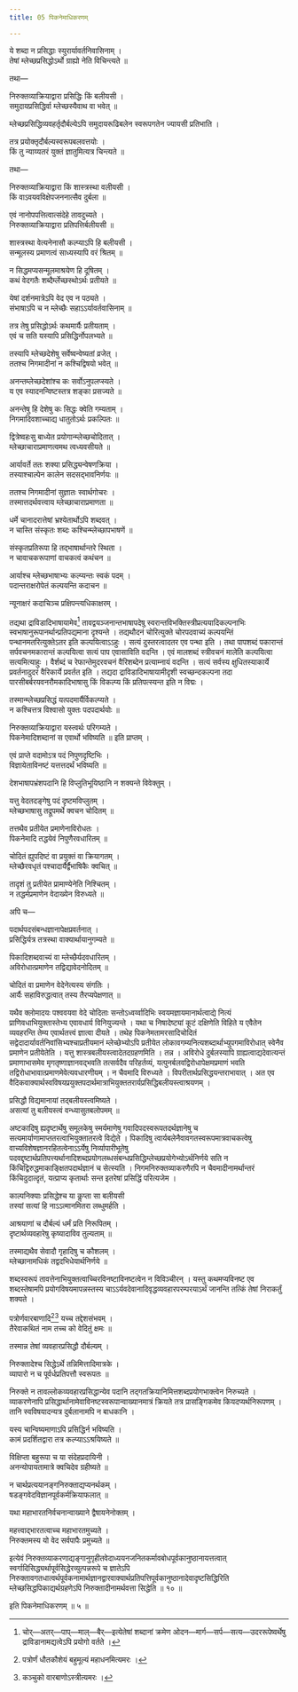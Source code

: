 ```yaml
---
title: 05 पिकनेमाधिकरणम्

---
```

ये शब्दा न प्रसिद्धाः स्युरार्यावर्तनिवासिनाम् ।  
तेषां म्लेच्छप्रसिद्धोऽर्थो ग्राह्यो नेति विचिन्त्यते ॥  


तथा—

निरुक्तव्याक्रियाद्वारा प्रसिद्धिः किं बलीयसी ।  
समुदायप्रसिद्धिर्वा म्लेच्छस्यैवाथ वा भवेत् ॥  


म्लेच्छप्रसिद्धिव्यवहर्तृदौर्बल्येऽपि समुदायरूढिबलेन स्वरूपगतेन ज्यायसी प्रतिभाति ।

तत्र प्रयोक्तृदौर्बल्यस्वरूपबलवत्तयोः ।  
किं तु न्याय्यतरं युक्तं ज्ञातुमित्यत्र चिन्त्यते ॥  


तथा—

निरुक्तव्याक्रियाद्वारा किं शास्त्रस्था वलीयसी ।  
किं वाऽवयवविक्षेपजननात्सैव दुर्बला ॥  


एवं नानोपपत्तित्वात्संदेहे तावदुच्यते ।  
निरुक्तव्याक्रियाद्वारा प्रतिपत्तिर्बलीयसी ॥  


शास्त्रस्था वेत्यनेनासौ कल्प्याऽपि हि बलीयसी ।  
सन्मूलस्य प्रमाणत्वं साध्यस्यापि वरं श्रितम् ॥  


न सिद्धमप्यसन्मूलमाश्रयेण हि दूषितम् ।  
कथं वेदगतैः शब्दैर्म्लेच्छस्थोऽर्थः प्रतीयते ॥  


येषां दर्शनमात्रेऽपि वेद एव न पठ्यते ।  
संभाषाऽपि च न म्लेच्छैः सहाऽऽर्यावर्तवासिनाम् ॥  


तत्र तेषु प्रसिद्धोऽर्थः कथमार्यैः प्रतीयताम् ।  
एवं च सति यस्यापि प्रसिद्धिर्नोपलभ्यते ॥  


तस्यापि म्लेच्छदेशेषु सर्वेष्वन्वेष्यतां व्रजेत् ।  
ततश्च निगमादीनां न कश्चिद्विषयो भवेत् ॥  


अनन्तम्लेच्छदेशांश्च कः सर्वोऽनुपलप्स्यते ।  
य एव स्यादनन्विष्टस्तत्र शङ्का प्रसज्यते ॥  


अनन्तेषु हि देशेषु कः सिद्धः क्वेति गम्यताम् ।  
निगमादिवशाच्चाद्य धातुतोऽर्थः प्रकल्पितः ॥  


द्वित्रेष्वहःसु बाध्येत प्रयोगान्म्लेच्छचोदितात् ।  
म्लेच्छाचाराप्रमाणत्वमथ त्वध्यवसीयते ॥  


आर्यावर्ते ततः शक्या प्रसिद्ध्यन्वेषणक्रिया ।  
तस्याश्चाल्पेन कालेन सदसद्भावनिर्णयः ॥  


ततश्च निगमादीनां सुज्ञातः स्वार्थगोचरः ।  
तस्मात्तदर्थवत्त्वाय म्लेच्छाचाराप्रमाणता ॥  


धर्मे चानादरात्तेषां भ्रश्येतार्थोऽपि शब्दवत् ।  
न चास्ति संस्कृतः शब्दः कश्चिन्म्लेच्छापभाषणें ॥  


संस्कृतप्रतिरूपा हि तद्भाषार्थान्तरे स्थिता ।  
न चावाचकरूपाणां वाचकत्वं कथंचन ॥  


आर्याश्च म्लेच्छभाषाभ्यः कल्प्यन्तः स्वकं पदम् ।  
पदान्तराक्षरोपेतं कल्पयन्ति कदाचन ॥  


न्यूनाक्षरं कदाचिञ्च प्रक्षिपन्त्यधिकाक्षरम् ।  


तद्यथा द्राविडादिभाषायामेव[^1] तावद्वयञ्जनान्तभाषापदेषु स्वरान्तविभक्तिस्त्रीप्रत्ययादिकल्पनाभिः स्वभाषानुरूपानर्थान्प्रतिपद्यमाना दृश्यन्ते । तद्यथौदनं चोरित्युक्ते चोरपदवाच्यं कल्पयन्तिं पन्थानमतरित्युक्तेऽतर इति कल्पयित्वाऽऽहुः । सत्यं दुस्तरत्वादतर एव पन्था इति । तथा पापशब्दं पकारान्तं सर्पवचनमकारान्तं कल्पयित्वा सत्यं पाप एवासाविति वदन्ति । एवं मालशब्दं स्त्रीवचनं मालेति कल्पयित्वा सत्यमित्याहुः । वैर्शब्दं च रेफान्तेमुदरवचनं वैरिशब्देन प्रत्याम्नायं वदन्ति । सत्यं सर्वस्य क्षुधितस्याकार्ये प्रवर्तनादुदरं वैरिकार्ये प्रवर्तत इति । तद्यदा द्राविडादिभाषायामीदृशी स्वच्छन्दकल्पना तदा पारसीबर्बरयवनरौमकादिभाषासु किं विकल्प्य किं प्रतिपत्स्यन्त इति न विद्मः ।

[^1]: चोर्—अतर्—पाप्—माल्—बैर्—इत्येतेषां शब्दानां क्रमेण ओदन—मार्ग—सर्प—सत्य—उदररूपेष्वर्थेषु द्राविडानामद्यत्वेऽपि प्रयोगो वर्तते ।


तस्मान्म्लेच्छप्रसिद्धं यत्पदमार्यैर्विकल्प्यते ।  
न कश्चित्तत्र विश्वासो युक्तः पदपदार्थयोः ॥  


निरुक्तव्याक्रियाद्वारा यस्त्वर्थः परिगम्यते ।  
पिकनेमादिशब्दानां स एवार्थो भविष्यति ॥ इति प्राप्तम् ।  


एवं प्राप्ते वदामोऽत्र पदं निपुणदृष्टिभिः ।  
विज्ञायेताविनष्टं यत्तत्तदर्थं भविष्यति ॥  


देशभाषापभ्रंशपदानि हि विप्लुतिभूयिष्ठानि न शक्यन्ते विवेक्तुम् ।

यत्तु वेदतदङ्गेषु पदं दृष्टमविप्लुतम् ।  
म्लेच्छभाषासु तद्रूपमर्थे क्वचन चोदितम् ॥  


तत्तथैव प्रतीयेत प्रमाणेनाविरोधतः ।  
पिकनेमादि तद्धयेवं निपुणैरवधारितम् ॥  


चोदितं ह्युपदिष्टं वा प्रयुक्तं वा क्रियागतम् ।  
म्लेच्छैरवधृतं पश्चादार्यैर्द्वैभाषिकैः क्वचित् ॥  


तादृशं तु प्रतीयेत प्रामाण्येनेति निश्चितम् ।  
न तद्धर्मप्रमाणेन वेदाख्येन विरुध्यते ॥  


अपि च—

पदार्थपदसंबन्धज्ञानापेक्षप्रवर्तनात् ।  
प्रसिद्धिर्यत्र तत्रस्था वाक्यार्थायानुगम्यते ॥  


पिकादिशब्दवाच्यं वा म्लेच्छैर्यदवधारितम् ।  
अविरोधात्प्रमाणेन तद्विद्यावेदनोदितम् ॥  


चोदितं वा प्रमाणेन वेदेनेत्यस्य संगतिः ।  
आर्यैः सहाविरुद्धत्वात् तस्य तैरप्यपेक्षणात् ॥  


यथैव क्लोमादयः पश्ववयवा वेदे चोदिताः सन्तोऽध्वर्य्वादिभिः स्वयमज्ञायमानार्थत्वाद्ये नित्यं प्राणिवधाभियुक्तास्तेभ्य एवावधार्य विनियुज्यन्ते । यथा च निषादेष्ट्यां कूटं दक्षिणेति विहिते य एवैतेन व्यवहरन्ति तेम्य एवार्थतत्त्वं ज्ञात्वा दीयते । तथेह पिकनेमतामरसादिचोदितं सद्वेदादार्यावर्तनिवांसिभ्यश्चाप्रतीयमानं म्लेच्छेभ्योऽपि प्रतीयेत लोकावगम्यनित्यशब्दार्थाभ्युपगमाविरोधात् स्वेनैव प्रमाणेन प्रतीयेतेति । यत्तु शास्त्रबलीयस्त्वादेतदग्रहणमिति । तन्न । अविरोधे दुर्बलस्यापि ग्राह्यत्वाद्यदेवात्यन्तं प्रमाणाभासमेव मृगतृष्णाज्ञानवद्भवति तत्सर्वदैव परिहर्तव्यं, यत्पुनर्बलवद्विरोधापेक्षमप्रमाणं भवति तद्विरोधाभावात्प्रमाणमेवेत्यवधारणीयम् । न चैवमादि विरुध्यते । विपरीतार्थप्रसिद्धयन्तराभावात् । अत एव वैदिकवाक्यार्थस्वविषयप्रयुक्तपदार्थमात्राभियुक्ततरार्यप्रसिद्धिबलीयस्त्वाश्रयणम् ।

प्रसिद्धौ विद्यमानायां तद्बलीयस्त्वमिष्यते ।  
असत्यां तु बलीयस्त्वं वन्ध्यासुतबलोपमम् ॥  


अष्टकादिषु ह्यदृष्टार्थेषु समूलकेषु स्मर्यमाणेषु गवादिपदस्वरूपतदर्थज्ञानेषु च सत्यमार्याणामाप्ततरत्वाभियुक्तातरत्वे विद्येते । पिकादिषु त्वार्यबलेनैवावगतस्वरूपमात्रवाचकत्वेषु वाच्यविशेषज्ञानरहितत्वेनाऽऽर्येषु निर्व्यापारीभूतेषु पदवद्दृष्टार्थप्रतिपत्त्यर्थानादिशब्दप्रयोगलब्धसंबन्धप्रसिद्धिम्लेच्छप्रयोगेभ्योऽर्थनिर्णये सति न किंचिद्विरुद्धमाकाङ्क्षितपदार्थज्ञानं च सेत्स्यति । निगमनिरुक्तव्याकरणैरपि न चैवमादीनामर्थान्तरं किंचिदुदात्दृतं, यत्प्राप्य कृतार्थाः सन्त इतरेषां प्रसिद्धिं परित्यजेम ।

काल्पनिक्याः प्रसिद्धेश्च या कॢप्ता सा बलीयसी   
तस्यां सत्यां हि नाऽऽत्मानमितरा लब्धुमर्हति ।  


आश्रयाणां च दौर्बल्यं धर्मं प्रति निरूपितम् ।  
दृष्टार्थव्यवहारेषु कृष्यादाविव तुल्यताम् ॥  


तस्माद्यथैव सेवादौ गृहादिषु च कौशलम् ।  
म्लेच्छानामधिकं तद्वदभिधेयार्थनिर्णये ॥  


शब्दस्वरूपं तावत्तेनाभियुक्तत्वाच्चिरविनष्टाविनष्टत्वेन न विविञ्चीरन् । यस्तु कथमप्यविनष्ट एव शब्दस्तेषामपि प्रयोगविषयमापन्नस्तस्य चाऽऽर्यवदेवानादिवृद्धव्यवहारपरम्परयाऽर्थं जानन्ति तत्किं तेषां निराकर्तुं शक्यते ।

पत्रोर्णवारबाणादि[^2][^3] यच्च तद्देशसंभवम् ।  
तैरेवाकथितं नाम तच्च को वेदितुं क्षमः ॥  

[^2]: पत्रोर्णं धौतकौशेयं बहुमूल्यं महाधनमित्यमरः ।


[^3]: कञ्चुको वारबाणोऽस्त्रीत्यमरः ।



तस्मान्न तेषां व्यवहारप्रसिद्धौ दौर्बल्यम् ।

निरुक्तादेश्च सिद्धेऽर्थे तन्निमित्तादिमात्रके ।  
व्यापारो न च पूर्वर्धप्रतिपत्तौ स्वरूपतः ॥  


निरुक्ते न तावल्लोकव्यवहारप्रसिद्धान्येव पदानि तद्गतक्रियानिमित्तशब्दप्रयोगभाक्त्वेन निरुच्यते । व्याकरणेनापि प्रसिद्धार्थानामेवाविनष्टस्वरूपान्वाख्यानमात्रं क्रियते तत्र प्रासङ्गिकमेव कियदप्यर्थनिरूपणम् । तानि स्वविषयादन्यत्र दुर्बलानामपि न बाधकानि ।

यस्य चान्विष्यमाणाऽपि प्रसिद्धिर्न भविष्यति ।  
कामं प्रदर्शितद्वारा तत्र कल्प्याऽऽश्रयिष्यते ॥  


विक्षिप्ता बहुरूपा च या संदेहप्रदायिनी ।  
अनन्योपायतामात्रे क्वचिदेव ग्रहीष्यते ॥  


न चार्थप्रत्ययानङ्गनिरुक्ताद्यप्यनर्थकम् ।  
षडङ्गवेदविज्ञानपूर्वकर्मक्रियाफलात् ॥  


यथा महाभारतनिर्वचनान्वाख्याने द्वैषायनेनोक्तम् ।

महत्त्वाद्भारतत्वाच्च महाभारतमुच्यते ।  
निरुक्तमस्य यो वेद सर्वपापैः प्रमुच्यते ॥  


इत्येवं निरुक्तव्याकरणाद्यङ्गानुगृहीतवेदाध्ययनजनितकर्मावबोधपूर्वकानुष्ठानायत्तत्वात् स्वर्गादिसिद्ध्यर्थापूर्वसिद्धेरव्युत्पन्नरूपे च ज्ञातेऽपि निरुक्तावगतधात्वर्थपूर्वकनामार्थज्ञानद्वारवाक्यार्थप्रतिपत्तिपूर्वकानुष्ठानादेवादृष्टसिद्धिरिति म्लेच्छसिद्धपिकाद्यर्थग्रहणेऽपि निरुक्तादीनामर्थवत्ता सिद्धेति ॥ १० ॥

इति पिकनेमाधिकरणम् ॥ ५ ॥
